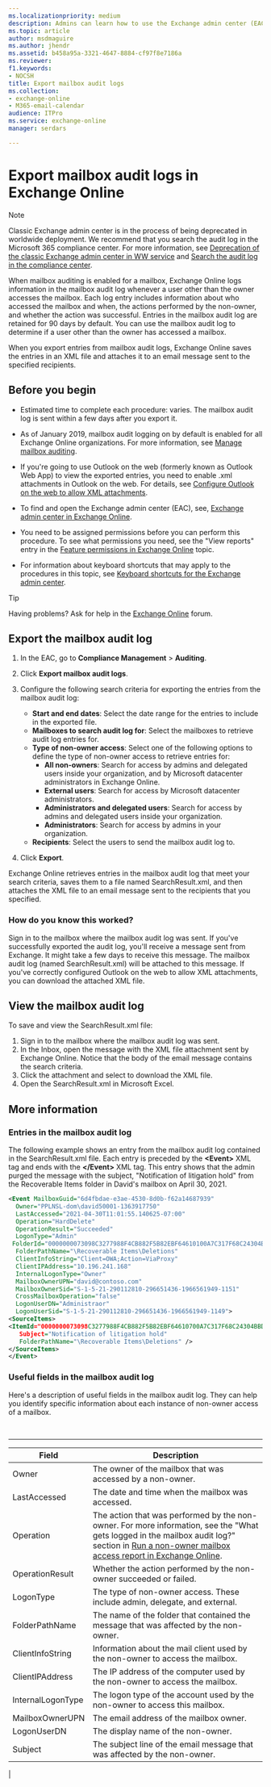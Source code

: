 ```yaml
---
ms.localizationpriority: medium
description: Admins can learn how to use the Exchange admin center (EAC) to export mailbox audit logs in Exchange Online.
ms.topic: article
author: msdmaguire
ms.author: jhendr
ms.assetid: b458a95a-3321-4647-8884-cf97f8e7186a
ms.reviewer: 
f1.keywords:
- NOCSH
title: Export mailbox audit logs
ms.collection: 
- exchange-online
- M365-email-calendar
audience: ITPro
ms.service: exchange-online
manager: serdars

---
```


# Export mailbox audit logs in Exchange Online

> [!NOTE]
> Classic Exchange admin center is in the process of being deprecated in worldwide deployment. We recommend that you search the audit log in the Microsoft 365 compliance center. For more information, see [Deprecation of the classic Exchange admin center in WW service](https://techcommunity.microsoft.com/t5/exchange-team-blog/deprecation-of-the-classic-exchange-admin-center-in-ww-service/ba-p/2736358) and [Search the audit log in the compliance center](/microsoft-365/compliance/search-the-audit-log-in-security-and-compliance).

When mailbox auditing is enabled for a mailbox, Exchange Online logs information in the mailbox audit log whenever a user other than the owner accesses the mailbox. Each log entry includes information about who accessed the mailbox and when, the actions performed by the non-owner, and whether the action was successful. Entries in the mailbox audit log are retained for 90 days by default. You can use the mailbox audit log to determine if a user other than the owner has accessed a mailbox.

When you export entries from mailbox audit logs, Exchange Online saves the entries in an XML file and attaches it to an email message sent to the specified recipients.

## Before you begin

- Estimated time to complete each procedure: varies. The mailbox audit log is sent within a few days after you export it.

- As of January 2019, mailbox audit logging on by default is enabled for all Exchange Online organizations. For more information, see [Manage mailbox auditing](/microsoft-365/compliance/enable-mailbox-auditing).

- If you're going to use Outlook on the web (formerly known as Outlook Web App) to view the exported entries, you need to enable .xml attachments in Outlook on the web. For details, see [Configure Outlook on the web to allow XML attachments](exchange-auditing-reports.md#configure-outlook-on-the-web-to-allow-xml-attachments).

- To find and open the Exchange admin center (EAC), see, [Exchange admin center in Exchange Online](../../exchange-admin-center.md).

- You need to be assigned permissions before you can perform this procedure. To see what permissions you need, see the "View reports" entry in the [Feature permissions in Exchange Online](../../permissions-exo/feature-permissions.md) topic.

- For information about keyboard shortcuts that may apply to the procedures in this topic, see [Keyboard shortcuts for the Exchange admin center](../../accessibility/keyboard-shortcuts-in-admin-center.md).

> [!TIP]
> Having problems? Ask for help in the [Exchange Online](https://social.technet.microsoft.com/forums/msonline/home?forum=onlineservicesexchange) forum.

## Export the mailbox audit log

1. In the EAC, go to **Compliance Management** \> **Auditing**.

2. Click **Export mailbox audit logs**.

3. Configure the following search criteria for exporting the entries from the mailbox audit log:
   - **Start and end dates**: Select the date range for the entries to include in the exported file.
   - **Mailboxes to search audit log for**: Select the mailboxes to retrieve audit log entries for.
   - **Type of non-owner access**: Select one of the following options to define the type of non-owner access to retrieve entries for:
     - **All non-owners**: Search for access by admins and delegated users inside your organization, and by Microsoft datacenter administrators in Exchange Online.
     - **External users**: Search for access by Microsoft datacenter administrators.
     - **Administrators and delegated users**: Search for access by admins and delegated users inside your organization.
     - **Administrators**: Search for access by admins in your organization.
   - **Recipients**: Select the users to send the mailbox audit log to.

4. Click **Export**.

Exchange Online retrieves entries in the mailbox audit log that meet your search criteria, saves them to a file named SearchResult.xml, and then attaches the XML file to an email message sent to the recipients that you specified.

### How do you know this worked?

Sign in to the mailbox where the mailbox audit log was sent. If you've successfully exported the audit log, you'll receive a message sent from Exchange. It might take a few days to receive this message. The mailbox audit log (named SearchResult.xml) will be attached to this message. If you've correctly configured Outlook on the web to allow XML attachments, you can download the attached XML file.

## View the mailbox audit log

To save and view the SearchResult.xml file:

1. Sign in to the mailbox where the mailbox audit log was sent.
2. In the Inbox, open the message with the XML file attachment sent by Exchange Online. Notice that the body of the email message contains the search criteria.
3. Click the attachment and select to download the XML file.
4. Open the SearchResult.xml in Microsoft Excel.

## More information

### Entries in the mailbox audit log

The following example shows an entry from the mailbox audit log contained in the SearchResult.xml file. Each entry is preceded by the **\<Event\>** XML tag and ends with the **\</Event\>** XML tag. This entry shows that the admin purged the message with the subject, "Notification of litigation hold" from the Recoverable Items folder in David's mailbox on April 30, 2021.

```XML
<Event MailboxGuid="6d4fbdae-e3ae-4530-8d0b-f62a14687939"
  Owner="PPLNSL-dom\david50001-1363917750"
  LastAccessed="2021-04-30T11:01:55.140625-07:00"
  Operation="HardDelete"
  OperationResult="Succeeded"
  LogonType="Admin"
 FolderId="0000000073098C3277988F4CB882F5B82EBF64610100A7C317F68C24304BBD18ABE1F185E79B00000026BD4F0000"
  FolderPathName="\Recoverable Items\Deletions"
  ClientInfoString="Client=OWA;Action=ViaProxy"
  ClientIPAddress="10.196.241.168"
  InternalLogonType="Owner"
  MailboxOwnerUPN="david@contoso.com"
  MailboxOwnerSid="S-1-5-21-290112810-296651436-1966561949-1151"
  CrossMailboxOperation="false"
  LogonUserDN="Administraor"
  LogonUserSid="S-1-5-21-290112810-296651436-1966561949-1149">
<SourceItems>
<ItemId="0000000073098C3277988F4CB882F5B82EBF64610700A7C317F68C24304BBD18ABE1F185E79B00000026BD4F0000A7C317F68C24304BBD18ABE1F185E79B00000026BD540"
   Subject="Notification of litigation hold"
   FolderPathName="\Recoverable Items\Deletions" />
</SourceItems>
</Event>
```

### Useful fields in the mailbox audit log

Here's a description of useful fields in the mailbox audit log. They can help you identify specific information about each instance of non-owner access of a mailbox.

<br>

****

|Field|Description|
|---|---|
|Owner|The owner of the mailbox that was accessed by a non-owner.|
|LastAccessed|The date and time when the mailbox was accessed.|
|Operation|The action that was performed by the non-owner. For more information, see the "What gets logged in the mailbox audit log?" section in [Run a non-owner mailbox access report in Exchange Online](non-owner-mailbox-access-report.md).|
|OperationResult|Whether the action performed by the non-owner succeeded or failed.|
|LogonType|The type of non-owner access. These include admin, delegate, and external.|
|FolderPathName|The name of the folder that contained the message that was affected by the non-owner.|
|ClientInfoString|Information about the mail client used by the non-owner to access the mailbox.|
|ClientIPAddress|The IP address of the computer used by the non-owner to access the mailbox.|
|InternalLogonType|The logon type of the account used by the non-owner to access this mailbox.|
|MailboxOwnerUPN|The email address of the mailbox owner.|
|LogonUserDN|The display name of the non-owner.|
|Subject|The subject line of the email message that was affected by the non-owner.|
|
